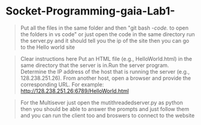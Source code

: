 # Socket-Programming-gaia-Lab1-
> Put all the files in the same folder and then "git bash -*code.* to open the folders in vs code" or just open the code in the same directory 
> run the server.py and it should tell you the ip of the site then you can go to the Hello world site  

> Clear instructions here 
> Put an HTML file (e.g., HelloWorld.html) in the same directory that the server is in.Run the server 
> program. Determine the IP address of the host that is running the server (e.g., 128.238.251.26). From 
> another host, open a browser and provide the corresponding URL. For example:
> http://128.238.251.26:6789/HelloWorld.html


> For the Multisever just open the mutithreadedserver.py as python then you should be able to answer the prompts and just follow them and you can run the client too and broswers to connect to the website
